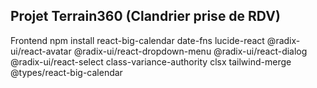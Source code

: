 ## Projet Terrain360 (Clandrier prise de RDV)

Frontend 
npm install react-big-calendar date-fns lucide-react @radix-ui/react-avatar @radix-ui/react-dropdown-menu @radix-ui/react-dialog @radix-ui/react-select class-variance-authority clsx tailwind-merge @types/react-big-calendar